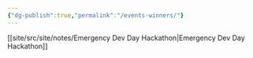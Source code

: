 ```yaml
---
{"dg-publish":true,"permalink":"/events-winners/"}
---
```



[[site/src/site/notes/Emergency Dev Day Hackathon\|Emergency Dev Day Hackathon]]
